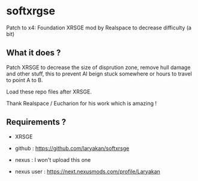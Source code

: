 # softxrgse
Patch to x4: Foundation XRSGE mod by Realspace to decrease difficulty (a bit)

## What it does ?
Patch XRSGE to decrease the size of disprution zone, remove hull damage and other stuff, this to prevent AI beign stuck somewhere or hours to travel to point A to B.

Load these repo files after XRSGE.

Thank Realspace / Eucharion for his work which is amazing !

## Requirements ?
- XRSGE

- github : https://github.com/laryakan/softxrsge
- nexus : I won't upload this one
- nexus user : https://next.nexusmods.com/profile/Laryakan
